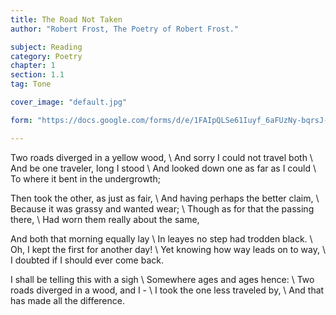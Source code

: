 ```yaml
---
title: The Road Not Taken
author: "Robert Frost, The Poetry of Robert Frost."

subject: Reading
category: Poetry
chapter: 1
section: 1.1
tag: Tone

cover_image: "default.jpg"

form: "https://docs.google.com/forms/d/e/1FAIpQLSe61Iuyf_6aFUzNy-bqrsJ-YIqk0t5E5CvuiUNyk6QYAG607A/viewform"

---
```

Two roads diverged in a yellow wood, \\
And sorry I could not travel both \\
And be one traveler, long I stood \\
And looked down one as far as I could \\
To where it bent in the undergrowth;

Then took the other, as just as fair, \\
And having perhaps the better claim, \\
Because it was grassy and wanted wear; \\
Though as for that the passing there, \\
Had worn them really about the same,

And both that morning equally lay \\
In leayes no step had trodden black. \\
Oh, I kept the first for another day! \\
Yet knowing how way leads on to way, \\
I doubted if I should ever come back.

I shall be telling this with a sigh \\
Somewhere ages and ages hence: \\
Two roads diverged in a wood, and I - \\
I took the one less traveled by, \\
And that has made all the difference.
